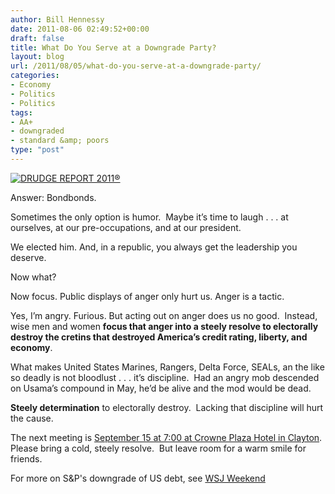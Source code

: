 ```yaml
---
author: Bill Hennessy
date: 2011-08-06 02:49:52+00:00
draft: false
title: What Do You Serve at a Downgrade Party?
layout: blog
url: /2011/08/05/what-do-you-serve-at-a-downgrade-party/
categories:
- Economy
- Politics
- Politics
tags:
- AA+
- downgraded
- standard &amp; poors
type: "post"
---
```


[![DRUDGE REPORT 2011®](https://hennessysview.com/wp-content/uploads/2011/08/DRUDGE-REPORT-2011_thumb.png)
](https://www.drudgereport.com/)

Answer: Bondbonds.

Sometimes the only option is humor.  Maybe it’s time to laugh . . . at ourselves, at our pre-occupations, and at our president.

We elected him. And, in a republic, you always get the leadership you deserve.

Now what?

Now focus. Public displays of anger only hurt us. Anger is a tactic.

Yes, I’m angry. Furious. But acting out on anger does us no good.  Instead, wise men and women **focus that anger into a steely resolve to electorally destroy the cretins that destroyed America’s credit rating, liberty, and economy**.

What makes United States Marines, Rangers, Delta Force, SEALs, an the like so deadly is not bloodlust . . . it’s discipline.  Had an angry mob descended on Usama’s compound in May, he’d be alive and the mod would be dead.

**Steely determination** to electorally destroy.  Lacking that discipline will hurt the cause.

The next meeting is [September 15 at 7:00 at Crowne Plaza Hotel in Clayton](https://www.facebook.com/event.php?eid=200026046720114).  Please bring a cold, steely resolve.  But leave room for a warm smile for friends.

For more on S&P's downgrade of US debt, see [WSJ Weekend](https://online.wsj.com/article/SB10001424053111903366504576491421339802788.html?mod=WSJ_Home_largeHeadline)
